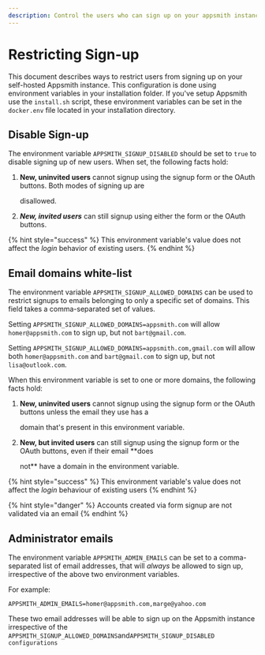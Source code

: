 ```yaml
---
description: Control the users who can sign up on your appsmith instance.
---
```


# Restricting Sign-up

This document describes ways to restrict users from signing up on your self-hosted Appsmith instance. This configuration is done using environment variables in your installation folder. If you've setup Appsmith use the `install.sh` script, these environment variables can be set in the `docker.env` file located in your installation directory.

## Disable Sign-up

The environment variable `APPSMITH_SIGNUP_DISABLED` should be set to `true` to disable signing up of new users. When set, the following facts hold:

1. **New, uninvited users** cannot signup using the signup form or the OAuth buttons. Both modes of signing up are

   disallowed.

2. _**New, invited users**_ can still signup using either the form or the OAuth buttons.

{% hint style="success" %}
This environment variable's value does not affect the _login_ behavior of existing users.
{% endhint %}

## Email domains white-list

The environment variable `APPSMITH_SIGNUP_ALLOWED_DOMAINS` can be used to restrict signups to emails belonging to only a specific set of domains. This field takes a comma-separated set of values.

Setting `APPSMITH_SIGNUP_ALLOWED_DOMAINS=appsmith.com` will allow `homer@appsmith.com` to sign up, but not `bart@gmail.com`. 

Setting `APPSMITH_SIGNUP_ALLOWED_DOMAINS=appsmith.com,gmail.com` will allow both `homer@appsmith.com` and `bart@gmail.com` to sign up, but not `lisa@outlook.com`.

When this environment variable is set to one or more domains, the following facts hold:

1. **New, uninvited users** cannot signup using the signup form or the OAuth buttons unless the email they use has a

   domain that's present in this environment variable.

2. **New, but invited users** can still signup using the signup form or the OAuth buttons, even if their email \*\*does

   not\*\* have a domain in the environment variable.

{% hint style="success" %}
This environment variable's value does not affect the _login_ behaviour of existing users
{% endhint %}

{% hint style="danger" %}
Accounts created via form signup are not validated via an email
{% endhint %}

## Administrator emails

The environment variable `APPSMITH_ADMIN_EMAILS` can be set to a comma-separated list of email addresses, that will _always_ be allowed to sign up, irrespective of the above two environment variables.

For example:

```text
APPSMITH_ADMIN_EMAILS=homer@appsmith.com,marge@yahoo.com
```

These two email addresses will be able to sign up on the Appsmith instance irrespective of the `APPSMITH_SIGNUP_ALLOWED_DOMAINS`and`APPSMITH_SIGNUP_DISABLED configurations`

